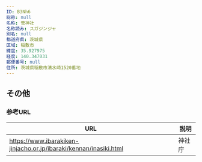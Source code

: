 ```yaml
---
ID: B3Nh6
総称: null
名称: 菅神社
名称読み: スガジンジャ
別名: null
都道府県: 茨城県
区域: 稲敷市
緯度: 35.927975
経度: 140.347031
郵便番号: null
住所: 茨城県稲敷市清水崎1520番地
---
```


## その他

### 参考URL

| URL                                                               | 説明   |
| ----------------------------------------------------------------- | ------ |
| https://www.ibarakiken-jinjacho.or.jp/ibaraki/kennan/inasiki.html | 神社庁 |
